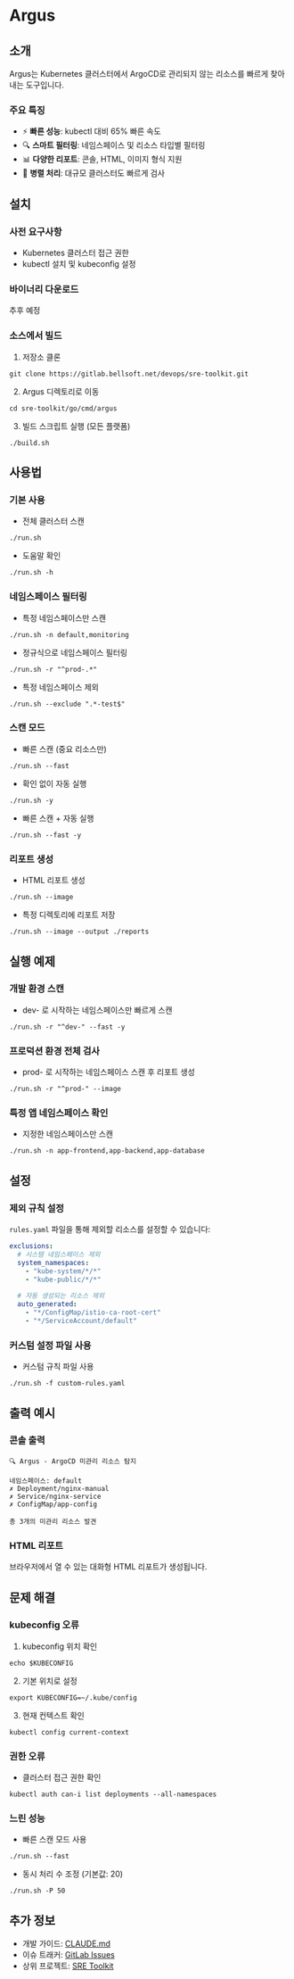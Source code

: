 # Argus
## 소개
Argus는 Kubernetes 클러스터에서 ArgoCD로 관리되지 않는 리소스를 빠르게 찾아내는 도구입니다.

### 주요 특징
- ⚡ **빠른 성능**: kubectl 대비 65% 빠른 속도
- 🔍 **스마트 필터링**: 네임스페이스 및 리소스 타입별 필터링
- 📊 **다양한 리포트**: 콘솔, HTML, 이미지 형식 지원
- 🚀 **병렬 처리**: 대규모 클러스터도 빠르게 검사



## 설치
### 사전 요구사항
- Kubernetes 클러스터 접근 권한
- kubectl 설치 및 kubeconfig 설정

### 바이너리 다운로드
추후 예정

### 소스에서 빌드
1. 저장소 클론
```shell
git clone https://gitlab.bellsoft.net/devops/sre-toolkit.git
```

2. Argus 디렉토리로 이동
```shell
cd sre-toolkit/go/cmd/argus
```

3. 빌드 스크립트 실행 (모든 플랫폼)
```shell
./build.sh
```



## 사용법
### 기본 사용
- 전체 클러스터 스캔
```shell
./run.sh
```

- 도움말 확인
```shell
./run.sh -h
```

### 네임스페이스 필터링
- 특정 네임스페이스만 스캔
```shell
./run.sh -n default,monitoring
```

- 정규식으로 네임스페이스 필터링
```shell
./run.sh -r "^prod-.*"
```

- 특정 네임스페이스 제외
```shell
./run.sh --exclude ".*-test$"
```

### 스캔 모드
- 빠른 스캔 (중요 리소스만)
```shell
./run.sh --fast
```

- 확인 없이 자동 실행
```shell
./run.sh -y
```

- 빠른 스캔 + 자동 실행
```shell
./run.sh --fast -y
```

### 리포트 생성
- HTML 리포트 생성
```shell
./run.sh --image
```

- 특정 디렉토리에 리포트 저장
```shell
./run.sh --image --output ./reports
```



## 실행 예제
### 개발 환경 스캔
- dev- 로 시작하는 네임스페이스만 빠르게 스캔
```shell
./run.sh -r "^dev-" --fast -y
```

### 프로덕션 환경 전체 검사
- prod- 로 시작하는 네임스페이스 스캔 후 리포트 생성
```shell
./run.sh -r "^prod-" --image
```

### 특정 앱 네임스페이스 확인
- 지정한 네임스페이스만 스캔
```shell
./run.sh -n app-frontend,app-backend,app-database
```



## 설정
### 제외 규칙 설정
`rules.yaml` 파일을 통해 제외할 리소스를 설정할 수 있습니다:

```yaml
exclusions:
  # 시스템 네임스페이스 제외
  system_namespaces:
    - "kube-system/*/*"
    - "kube-public/*/*"
  
  # 자동 생성되는 리소스 제외
  auto_generated:
    - "*/ConfigMap/istio-ca-root-cert"
    - "*/ServiceAccount/default"
```

### 커스텀 설정 파일 사용
- 커스텀 규칙 파일 사용
```shell
./run.sh -f custom-rules.yaml
```



## 출력 예시
### 콘솔 출력
```
🔍 Argus - ArgoCD 미관리 리소스 탐지

네임스페이스: default
✗ Deployment/nginx-manual
✗ Service/nginx-service
✗ ConfigMap/app-config

총 3개의 미관리 리소스 발견
```

### HTML 리포트
브라우저에서 열 수 있는 대화형 HTML 리포트가 생성됩니다.



## 문제 해결
### kubeconfig 오류
1. kubeconfig 위치 확인
```shell
echo $KUBECONFIG
```

2. 기본 위치로 설정
```shell
export KUBECONFIG=~/.kube/config
```

3. 현재 컨텍스트 확인
```shell
kubectl config current-context
```

### 권한 오류
- 클러스터 접근 권한 확인
```shell
kubectl auth can-i list deployments --all-namespaces
```

### 느린 성능
- 빠른 스캔 모드 사용
```shell
./run.sh --fast
```

- 동시 처리 수 조정 (기본값: 20)
```shell
./run.sh -P 50
```

## 추가 정보
- 개발 가이드: [CLAUDE.md](./CLAUDE.md)
- 이슈 트래커: [GitLab Issues](https://gitlab.bellsoft.net/devops/sre-toolkit/issues)
- 상위 프로젝트: [SRE Toolkit](../../README.md)
